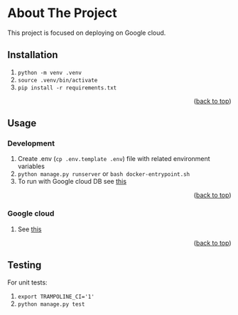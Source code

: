 # About The Project

This project is focused on deploying on Google cloud.

## Installation

1. `python -m venv .venv`
2. `source .venv/bin/activate`
3. `pip install -r requirements.txt`

<p align="right">(<a href="#top">back to top</a>)</p>

## Usage

### Development

1. Create .env (`cp .env.template .env`) file with related environment variables
2. `python manage.py runserver` or `bash docker-entrypoint.sh`
3. To run with Google cloud DB see [this](https://cloud.google.com/python/django/appengine#run-locally)

<p align="right">(<a href="#top">back to top</a>)</p>

### Google cloud

1. See [this](https://cloud.google.com/python/django/appengine)

<p align="right">(<a href="#top">back to top</a>)</p>

## Testing

For unit tests:
1. `export TRAMPOLINE_CI='1'`
2. `python manage.py test`
